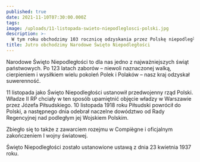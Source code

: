 ```yaml
---
published: true
date: 2021-11-10T07:30:00.000Z
tags:
image: /uploads/11-listopada-swieto-niepodleglosci-polski.jpg
description: >-
  W tym roku obchodzimy 103 rocznicę odzyskania przez Polskę niepodległości po 123 latach zaborów.
title: Jutro obchodzimy Narodowe Święto Niepodległości
---
```


Narodowe Święto Niepodległości to dla nas jedno z najważniejszych świąt państwowych.  Po 123 latach zaborów – niewoli naznaczonej walką, cierpieniem i wysiłkiem wielu pokoleń Polek i Polaków – nasz kraj odzyskał suwerenność. 

11 listopada jako Święto Niepodległości ustanowił przedwojenny rząd Polski. Władze II RP chciały w ten sposób upamiętnić objęcie władzy w Warszawie przez Józefa Piłsudskiego. 10 listopada 1918 roku Piłsudski powrócił do Polski, a następnego dnia odebrał naczelne dowództwo od Rady Regencyjnej nad podległym jej Wojskiem Polskim.

Zbiegło się to także z zawarciem rozejmu w Compiègne i oficjalnym zakończeniem I wojny światowej.

Święto Niepodległości zostało ustanowione ustawą z dnia 23 kwietnia 1937 roku.